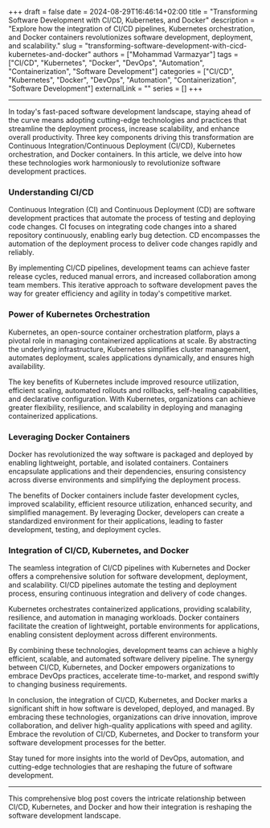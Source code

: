 +++
draft = false
date = 2024-08-29T16:46:14+02:00
title = "Transforming Software Development with CI/CD, Kubernetes, and Docker"
description = "Explore how the integration of CI/CD pipelines, Kubernetes orchestration, and Docker containers revolutionizes software development, deployment, and scalability."
slug = "transforming-software-development-with-cicd-kubernetes-and-docker"
authors = ["Mohammad Varmazyar"]
tags = ["CI/CD", "Kubernetes", "Docker", "DevOps", "Automation", "Containerization", "Software Development"]
categories = ["CI/CD", "Kubernetes", "Docker", "DevOps", "Automation", "Containerization", "Software Development"]
externalLink = ""
series = []
+++




---

In today's fast-paced software development landscape, staying ahead of the curve means adopting cutting-edge technologies and practices that streamline the deployment process, increase scalability, and enhance overall productivity. Three key components driving this transformation are Continuous Integration/Continuous Deployment (CI/CD), Kubernetes orchestration, and Docker containers. In this article, we delve into how these technologies work harmoniously to revolutionize software development practices.

### Understanding CI/CD

Continuous Integration (CI) and Continuous Deployment (CD) are software development practices that automate the process of testing and deploying code changes. CI focuses on integrating code changes into a shared repository continuously, enabling early bug detection. CD encompasses the automation of the deployment process to deliver code changes rapidly and reliably.

By implementing CI/CD pipelines, development teams can achieve faster release cycles, reduced manual errors, and increased collaboration among team members. This iterative approach to software development paves the way for greater efficiency and agility in today's competitive market.

### Power of Kubernetes Orchestration

Kubernetes, an open-source container orchestration platform, plays a pivotal role in managing containerized applications at scale. By abstracting the underlying infrastructure, Kubernetes simplifies cluster management, automates deployment, scales applications dynamically, and ensures high availability.

The key benefits of Kubernetes include improved resource utilization, efficient scaling, automated rollouts and rollbacks, self-healing capabilities, and declarative configuration. With Kubernetes, organizations can achieve greater flexibility, resilience, and scalability in deploying and managing containerized applications.

### Leveraging Docker Containers

Docker has revolutionized the way software is packaged and deployed by enabling lightweight, portable, and isolated containers. Containers encapsulate applications and their dependencies, ensuring consistency across diverse environments and simplifying the deployment process.

The benefits of Docker containers include faster development cycles, improved scalability, efficient resource utilization, enhanced security, and simplified management. By leveraging Docker, developers can create a standardized environment for their applications, leading to faster development, testing, and deployment cycles.

### Integration of CI/CD, Kubernetes, and Docker

The seamless integration of CI/CD pipelines with Kubernetes and Docker offers a comprehensive solution for software development, deployment, and scalability. CI/CD pipelines automate the testing and deployment process, ensuring continuous integration and delivery of code changes.

Kubernetes orchestrates containerized applications, providing scalability, resilience, and automation in managing workloads. Docker containers facilitate the creation of lightweight, portable environments for applications, enabling consistent deployment across different environments.

By combining these technologies, development teams can achieve a highly efficient, scalable, and automated software delivery pipeline. The synergy between CI/CD, Kubernetes, and Docker empowers organizations to embrace DevOps practices, accelerate time-to-market, and respond swiftly to changing business requirements.

In conclusion, the integration of CI/CD, Kubernetes, and Docker marks a significant shift in how software is developed, deployed, and managed. By embracing these technologies, organizations can drive innovation, improve collaboration, and deliver high-quality applications with speed and agility. Embrace the revolution of CI/CD, Kubernetes, and Docker to transform your software development processes for the better.

Stay tuned for more insights into the world of DevOps, automation, and cutting-edge technologies that are reshaping the future of software development.

---

This comprehensive blog post covers the intricate relationship between CI/CD, Kubernetes, and Docker and how their integration is reshaping the software development landscape.
